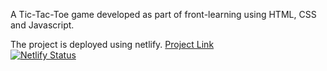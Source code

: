 A Tic-Tac-Toe game developed as part of front-learning using HTML, CSS and Javascript.   

The project is deployed using netlify. [Project Link](https://tic-tac-toe-project-in-js.netlify.app/)     
[![Netlify Status](https://api.netlify.com/api/v1/badges/24d82c44-9172-4f97-82d4-da7becaebb82/deploy-status)](https://app.netlify.com/sites/tic-tac-toe-project-in-js/deploys)
